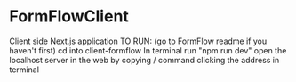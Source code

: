 # FormFlowClient
Client side Next.js application
TO RUN:
(go to FormFlow readme if you haven't first)
cd into client-formflow
In terminal run "npm run dev"
open the localhost server in the web by copying / command clicking the address in terminal